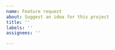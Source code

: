 ```yaml
---
name: Feature request
about: Suggest an idea for this project
title: ''
labels: ''
assignees: ''

---
```


<!-- Please search existing issues to avoid creating duplicates. -->

<!-- Describe the feature you'd like. -->
